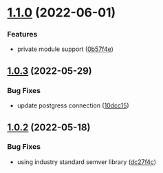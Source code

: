 # [1.1.0](https://github.com/Toorak-Capital/micro-service-base-project/compare/v1.0.3...v1.1.0) (2022-06-01)


### Features

* private module support ([0b57f4e](https://github.com/Toorak-Capital/micro-service-base-project/commit/0b57f4eba144d67abf48543f5963a48a9885bdbc))

## [1.0.3](https://github.com/Toorak-Capital/micro-service-base-project/compare/v1.0.2...v1.0.3) (2022-05-29)


### Bug Fixes

* update postgress connection ([10dcc15](https://github.com/Toorak-Capital/micro-service-base-project/commit/10dcc154bfe1a908503d2bd66e2049c398645149))

## [1.0.2](https://github.com/Toorak-Capital/micro-service-base-project/compare/v1.0.1...v1.0.2) (2022-05-18)


### Bug Fixes

* using industry standard semver library ([dc27f4c](https://github.com/Toorak-Capital/micro-service-base-project/commit/dc27f4c9fbec1bde1f0ce8a9742636a614d1d520))
